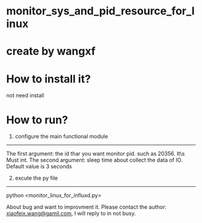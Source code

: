 # monitor_sys_and_pid_resource_for_linux
# create by wangxf

How to install it?
====
not need install

How to run?
====
1. configure the main functional module
-------
   The first argument: the id thar you want monitor pid. such as 20356. It\s Must int.
   The second argument: sleep time about collect the data of IO. Default value is 3 seconds

2. excute the py file
-------
   python <monitor_linux_for_influxd.py>

About bug and want to improvment it. Please contact the author: xiaofeix.wang@gamil.com, 
I will reply to in not busy.
 
